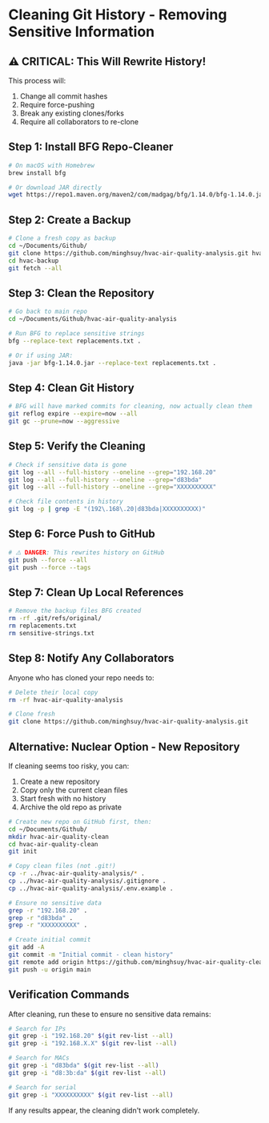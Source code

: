 # Cleaning Git History - Removing Sensitive Information

## ⚠️ CRITICAL: This Will Rewrite History!

This process will:
1. Change all commit hashes
2. Require force-pushing
3. Break any existing clones/forks
4. Require all collaborators to re-clone

## Step 1: Install BFG Repo-Cleaner

```bash
# On macOS with Homebrew
brew install bfg

# Or download JAR directly
wget https://repo1.maven.org/maven2/com/madgag/bfg/1.14.0/bfg-1.14.0.jar
```

## Step 2: Create a Backup

```bash
# Clone a fresh copy as backup
cd ~/Documents/Github/
git clone https://github.com/minghsuy/hvac-air-quality-analysis.git hvac-backup
cd hvac-backup
git fetch --all
```

## Step 3: Clean the Repository

```bash
# Go back to main repo
cd ~/Documents/Github/hvac-air-quality-analysis

# Run BFG to replace sensitive strings
bfg --replace-text replacements.txt .

# Or if using JAR:
java -jar bfg-1.14.0.jar --replace-text replacements.txt .
```

## Step 4: Clean Git History

```bash
# BFG will have marked commits for cleaning, now actually clean them
git reflog expire --expire=now --all
git gc --prune=now --aggressive
```

## Step 5: Verify the Cleaning

```bash
# Check if sensitive data is gone
git log --all --full-history --oneline --grep="192.168.20"
git log --all --full-history --oneline --grep="d83bda"
git log --all --full-history --oneline --grep="XXXXXXXXXX"

# Check file contents in history
git log -p | grep -E "(192\.168\.20|d83bda|XXXXXXXXXX)"
```

## Step 6: Force Push to GitHub

```bash
# ⚠️ DANGER: This rewrites history on GitHub
git push --force --all
git push --force --tags
```

## Step 7: Clean Up Local References

```bash
# Remove the backup files BFG created
rm -rf .git/refs/original/
rm replacements.txt
rm sensitive-strings.txt
```

## Step 8: Notify Any Collaborators

Anyone who has cloned your repo needs to:

```bash
# Delete their local copy
rm -rf hvac-air-quality-analysis

# Clone fresh
git clone https://github.com/minghsuy/hvac-air-quality-analysis.git
```

## Alternative: Nuclear Option - New Repository

If cleaning seems too risky, you can:

1. Create a new repository
2. Copy only the current clean files
3. Start fresh with no history
4. Archive the old repo as private

```bash
# Create new repo on GitHub first, then:
cd ~/Documents/Github/
mkdir hvac-air-quality-clean
cd hvac-air-quality-clean
git init

# Copy clean files (not .git!)
cp -r ../hvac-air-quality-analysis/* .
cp ../hvac-air-quality-analysis/.gitignore .
cp ../hvac-air-quality-analysis/.env.example .

# Ensure no sensitive data
grep -r "192.168.20" .
grep -r "d83bda" .
grep -r "XXXXXXXXXX" .

# Create initial commit
git add -A
git commit -m "Initial commit - clean history"
git remote add origin https://github.com/minghsuy/hvac-air-quality-clean.git
git push -u origin main
```

## Verification Commands

After cleaning, run these to ensure no sensitive data remains:

```bash
# Search for IPs
git grep -i "192.168.20" $(git rev-list --all)
git grep -i "192.168.X.X" $(git rev-list --all)

# Search for MACs
git grep -i "d83bda" $(git rev-list --all)
git grep -i "d8:3b:da" $(git rev-list --all)

# Search for serial
git grep -i "XXXXXXXXXX" $(git rev-list --all)
```

If any results appear, the cleaning didn't work completely.